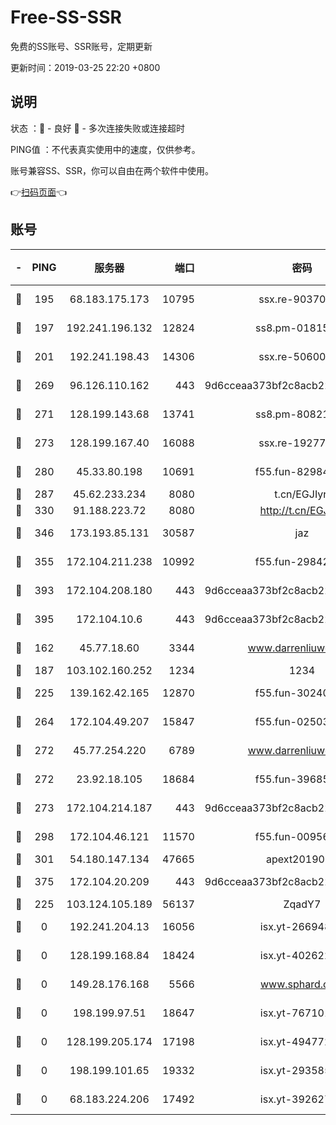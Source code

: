 # Free-SS-SSR

免费的SS账号、SSR账号，定期更新

更新时间：2019-03-25 22:20 +0800

## 说明

状态     ：🙂 - 良好 🙁 - 多次连接失败或连接超时

PING值   ：不代表真实使用中的速度，仅供参考。

账号兼容SS、SSR，你可以自由在两个软件中使用。

👉[扫码页面](https://liesauer.github.io/Free-SS-SSR/)👈

## 账号

|-|PING|服务器|端口|密码|加密方式|区域|
|:----:|:----:|:-----:|-----:|:----:|:----:|:----:|
|🙂|195|68.183.175.173|10795|ssx.re-90370518|aes-256-cfb|US|
|🙂|197|192.241.196.132|12824|ss8.pm-01815174|aes-256-cfb|US|
|🙂|201|192.241.198.43|14306|ssx.re-50600808|aes-256-cfb|US|
|🙂|269|96.126.110.162|443|9d6cceaa373bf2c8acb22e60b6a58be6|aes-256-cfb|US|
|🙂|271|128.199.143.68|13741|ss8.pm-80821206|aes-256-cfb|SG|
|🙂|273|128.199.167.40|16088|ssx.re-19277467|aes-256-cfb|SG|
|🙂|280|45.33.80.198|10691|f55.fun-82984972|aes-256-cfb|US|
|🙂|287|45.62.233.234|8080|t.cn/EGJIyrl|rc4-md5|CA|
|🙂|330|91.188.223.72|8080|http://t.cn/EGJIyrl|rc4-md5|RU|
|🙂|346|173.193.85.131|30587|jaz|aes-256-cfb|US|
|🙂|355|172.104.211.238|10992|f55.fun-29842586|aes-256-cfb|US|
|🙂|393|172.104.208.180|443|9d6cceaa373bf2c8acb22e60b6a58be6|aes-256-cfb|US|
|🙂|395|172.104.10.6|443|9d6cceaa373bf2c8acb22e60b6a58be6|aes-256-cfb|US|
|🙂|162|45.77.18.60|3344|www.darrenliuwei.com|aes-256-cfb|JP|
|🙂|187|103.102.160.252|1234|1234|rc4-md5|JP|
|🙂|225|139.162.42.165|12870|f55.fun-30240273|aes-256-cfb|SG|
|🙂|264|172.104.49.207|15847|f55.fun-02503787|aes-256-cfb|SG|
|🙂|272|45.77.254.220|6789|www.darrenliuwei.com|aes-256-cfb|SG|
|🙂|272|23.92.18.105|18684|f55.fun-39685048|aes-256-cfb|US|
|🙂|273|172.104.214.187|443|9d6cceaa373bf2c8acb22e60b6a58be6|aes-256-cfb|US|
|🙂|298|172.104.46.121|11570|f55.fun-00956881|aes-256-cfb|SG|
|🙂|301|54.180.147.134|47665|apext2019001|chacha20|KR|
|🙂|375|172.104.20.209|443|9d6cceaa373bf2c8acb22e60b6a58be6|aes-256-cfb|US|
|🙁|225|103.124.105.189|56137|ZqadY7|chacha20|CN|
|🙁|0|192.241.204.13|16056|isx.yt-26694898|aes-256-cfb|US|
|🙁|0|128.199.168.84|18424|isx.yt-40262228|aes-256-cfb|SG|
|🙁|0|149.28.176.168|5566|www.sphard.com|aes-256-cfb|AU|
|🙁|0|198.199.97.51|18647|isx.yt-76710107|aes-256-cfb|US|
|🙁|0|128.199.205.174|17198|isx.yt-49477216|aes-256-cfb|SG|
|🙁|0|198.199.101.65|19332|isx.yt-29358597|aes-256-cfb|US|
|🙁|0|68.183.224.206|17492|isx.yt-39262764|aes-256-cfb|SG|

